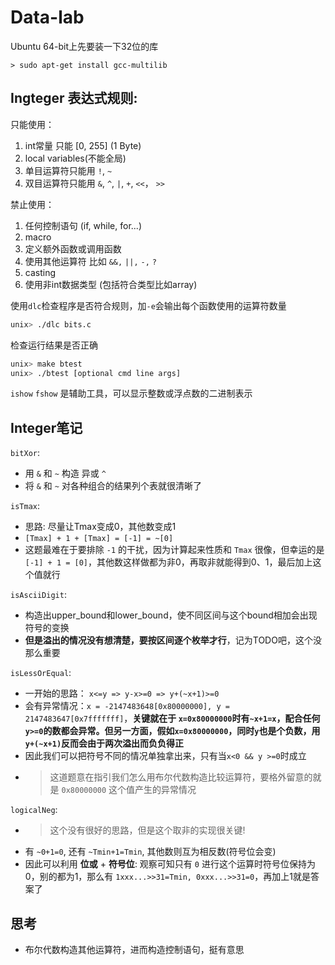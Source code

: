 # Data-lab

Ubuntu 64-bit上先要装一下32位的库
```
> sudo apt-get install gcc-multilib
```

## Ingteger 表达式规则:

只能使用：
1. int常量 只能 [0, 255] (1 Byte)
2. local variables(不能全局)
3. 单目运算符只能用 `!`, `~`
4. 双目运算符只能用 `&`, `^`, `|`, `+`, `<<`， `>>`

禁止使用：
1. 任何控制语句 (if, while, for...)
2. macro
3. 定义额外函数或调用函数
4. 使用其他运算符 比如 `&&,` `||,` `-,` `?`
5. casting
6. 使用非int数据类型 (包括符合类型比如array)

使用`dlc`检查程序是否符合规则，加`-e`会输出每个函数使用的运算符数量
```sh
unix> ./dlc bits.c
```

检查运行结果是否正确
```sh
unix> make btest
unix> ./btest [optional cmd line args]
```

`ishow` `fshow` 是辅助工具，可以显示整数或浮点数的二进制表示

## Integer笔记

`bitXor`:
- 用 `&` 和 `~` 构造 异或 `^`
- 将 `&` 和 `~` 对各种组合的结果列个表就很清晰了

`isTmax`:
- 思路: 尽量让Tmax变成0，其他数变成1
- `[Tmax] + 1 + [Tmax] = [-1] = ~[0]`
- 这题最难在于要排除 `-1` 的干扰，因为计算起来性质和 `Tmax` 很像，但幸运的是 `[-1] + 1 = [0]`，其他数这样做都为非0，再取非就能得到0、1，最后加上这个值就行

`isAsciiDigit`:
- 构造出upper_bound和lower_bound，使不同区间与这个bound相加会出现符号的变换
- **但是溢出的情况没有想清楚，要按区间逐个枚举才行**，记为TODO吧，这个没那么重要

`isLessOrEqual`:
- 一开始的思路： `x<=y => y-x>=0 => y+(~x+1)>=0`
- 会有异常情况：`x = -2147483648[0x80000000], y = 2147483647[0x7fffffff]`，**关键就在于 `x=0x80000000`时有`~x+1=x`，配合任何`y>=0`的数都会异常。但另一方面，假如`x=0x80000000`，同时`y`也是个负数，用`y+(~x+1)`反而会由于两次溢出而负负得正**
- 因此我们可以把符号不同的情况单独拿出来，只有当`x<0 && y >=0`时成立
- > 这道题意在指引我们怎么用布尔代数构造比较运算符，要格外留意的就是 `0x80000000` 这个值产生的异常情况

`logicalNeg`:
- > 这个没有很好的思路，但是这个取非的实现很关键!
- 有 `~0+1=0`, 还有 `~Tmin+1=Tmin`, 其他数则互为相反数(符号位会变)
- 因此可以利用 **位或** + **符号位**: 观察可知只有 `0` 进行这个运算时符号位保持为0，别的都为1，那么有 `1xxx...>>31=Tmin, 0xxx...>>31=0`，再加上1就是答案了

## 思考

- 布尔代数构造其他运算符，进而构造控制语句，挺有意思